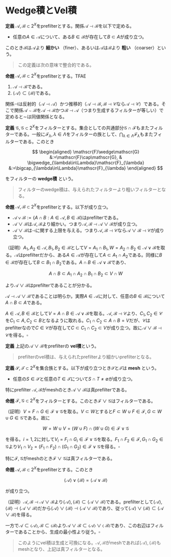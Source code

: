 
# Wedge積とVel積

__定義__ $\mathscr{A}, \mathscr{B}\subset 2^{X}$をprefilterとする。関係$\mathscr{A}\dashv\mathscr{B}$を以下で定める。

- 任意の$A\in\mathscr{A}$について、ある$B\in\mathscr{B}$が存在して$B\subset A$が成り立つ。

このとき$\mathscr{B}$は$\mathscr{A}$より **細かい** （finer）、あるいは$\mathscr{A}$は$\mathscr{B}$より **粗い** （coarser）という。

> この定義は次の意味で整合的である。

__命題__ $\mathscr{A}, \mathscr{B}\subset 2^{X}$をprefilterとする。TFAE

1. $\mathscr{A}\dashv\mathscr{B}$である。
1. $\langle \mathscr{A} \rangle\subset\langle \mathscr{B} \rangle$である。

関係$\dashv$は反射的（$\mathscr{A}\dashv\mathscr{A}$）かつ推移的（$\mathscr{A}\dashv\mathscr{B}, \mathscr{B}\dashv\mathscr{C}$なら$\mathscr{A}\dashv\mathscr{C}$）である。そこで関係$\mathscr{A}\sim\mathscr{B}$を$\mathscr{A}\dashv\mathscr{B}$かつ$\mathscr{B}\dashv\mathscr{A}$（つまり生成するフィルターが等しい）で定めると$\sim$は同値関係となる。

__定義__ $\mathscr{G}, \mathscr{G}\subset 2^{X}$をフィルターとする。集合としての共通部分$\mathscr{G}\cap\mathscr{F}$もまたフィルターである。一般に$\mathscr{F}_{\lambda}, \lambda\in\Lambda$をフィルターの族として、$\bigcap_{\lambda\in\Lambda}\mathscr{F}_{\lambda}$もまたフィルターである。このとき

$$
\begin{aligned}
\mathscr{F}\wedge\mathscr{G} &:=\mathscr{F}\cap\mathscr{G}, & \bigwedge_{\lambda\in\Lambda}\mathscr{F}_{\lambda} &:=\bigcap_{\lambda\in\Lambda}\mathscr{F}_{\lambda}
\end{aligned}
$$

をフィルターの **wedge積** という。

> フィルターのwedge積は、与えられたフィルターより粗いフィルターとなる。

__命題__ $\mathscr{A}, \mathscr{B}\subset 2^{X}$をprefilterとする。以下が成り立つ。

- $\mathscr{A}\vee\mathscr{B}:=\lbrace A\cap B : A\in\mathscr{A}, B\in\mathscr{B} \rbrace$はprefilterである。
- $\mathscr{A}\vee\mathscr{B}$は$\mathscr{A}, \mathscr{B}$より細かい。つまり$\mathscr{A}, \mathscr{B}\dashv\mathscr{A}\vee\mathscr{B}$が成り立つ。
- $\mathscr{A}\vee\mathscr{B}$は$\dashv$に関する上限を与える。つまり$\mathscr{A}, \mathscr{B}\dashv\mathscr{C}$なら$\mathscr{A}\vee\mathscr{B}\dashv\mathscr{C}$が成り立つ。

（証明）$A_{1}, A_{2}\in\mathscr{A}, B_{1}, B_{2}\in\mathscr{B}$として$V=A_{1}\cap B_{1}, W=A_{2}\cap B_{2}\in\mathscr{A}\vee\mathscr{B}$を取る。$\mathscr{A}$はprefilterだから、ある$A\in\mathscr{A}$が存在して$A\subset A_{1}\cap A_{2}$である。同様に$B\in\mathscr{B}$が存在して$B\subset B_{1}\cap B_{2}$である。$A\cap B\in\mathscr{A}\vee\mathscr{B}$であり、

$$
A\cap B\subset A_{1}\cap A_{2}\cap B_{1}\cap B_{2}\subset V\cap W
$$

より$\mathscr{A}\vee\mathscr{B}$はprefilterであることが分かる。

$\mathscr{A}\dashv\mathscr{A}\vee\mathscr{B}$であることは明らか。実際$A\in\mathscr{A}$に対して、任意の$B\in\mathscr{B}$について$A\cap B\subset A$である。

$A\in\mathscr{A}, B\in\mathscr{B}$として$V=A\cap B\in\mathscr{A}\vee\mathscr{B}$を取る。$\mathscr{A}, \mathscr{B}\dashv\mathscr{C}$より、$C_{1}, C_{2}\in\mathscr{C}$を$C_{1}\subset A, C_{2}\subset B$となるように取れる。$C_{1}\cap C_{2}\subset A\cap B=V$だが、$\mathscr{C}$はprefilterなので$C\in\mathscr{C}$が存在して$C\subset C_{1}\cap C_{2}\subset V$が成り立つ。故に$\mathscr{A}\vee\mathscr{B}\dashv\mathscr{C}$を得る。$\square$

__定義__ 上記の$\mathscr{A}\vee\mathscr{B}$をprefilterの **vel積**という。

> prefilterのvel積は、与えられたprefilterより細かいprefilterとなる。

__定義__ $\mathscr{S}, \mathscr{T}\subset 2^{X}$を集合族とする。以下が成り立つとき$\mathscr{S}$と$\mathscr{T}$は **mesh** という。

- 任意の$S\in\mathscr{S}$と任意の$T\in\mathscr{T}$について$S\cap T\neq\emptyset$が成り立つ。

特にprefilter $\mathscr{A}, \mathscr{B}$がmeshのとき$\mathscr{A}\vee\mathscr{B}$は真prefilterである。


__命題__ $\mathscr{F}, \mathscr{G}\subset 2^{X}$をフィルターとする。このとき$\mathscr{F}\vee\mathscr{G}$はフィルターである。

（証明）$V=F\cap G\in\mathscr{F}\vee\mathscr{G}$を取る。$V\subset W$とすると$F\subset W\cup F\in\mathscr{F}, G\subset W\cup G\in\mathscr{G}$である。故に

$$
W=W\cup V=( W\cup F )\cap( W\cup G )\in\mathscr{F}\vee\mathscr{G}
$$

を得る。$i=1, 2$に対して$V_{i}=F_{i}\cap G_{i}\in\mathscr{F}\vee\mathscr{G}$を取る。$F_{1}\cap F_{2}\in\mathscr{F}, G_{1}\cap G_{2}\in\mathscr{G}$より$V_{1}\cap V_{2}=( F_{1}\cap F_{2} )\cap( G_{1}\cap G_{2} )\in\mathscr{F}\vee\mathscr{G}$を得る。$\square$

特に$\mathscr{F}, \mathscr{G}$がmeshのとき$\mathscr{F}\vee\mathscr{G}$は真フィルターである。

__命題__ $\mathscr{A}, \mathscr{B}\subset 2^{X}$をprefilterとする。このとき

$$
\langle \mathscr{A} \rangle\vee\langle \mathscr{B} \rangle=\langle \mathscr{A}\vee\mathscr{B} \rangle
$$

が成り立つ。

（証明）$\mathscr{A}, \mathscr{B}\dashv\mathscr{A}\vee\mathscr{B}$より$\langle \mathscr{A} \rangle, \langle \mathscr{B} \rangle\subset\langle \mathscr{A}\vee\mathscr{B} \rangle$である。prefilterとして$\langle \mathscr{A} \rangle, \langle \mathscr{B} \rangle\dashv\langle \mathscr{A}\vee\mathscr{B} \rangle$だから$\langle \mathscr{A} \rangle\vee\langle \mathscr{B} \rangle\dashv\langle \mathscr{A}\vee\mathscr{B} \rangle$であり、従って$\langle \mathscr{A} \rangle\vee\langle \mathscr{B} \rangle\subset\langle \mathscr{A}\vee\mathscr{B} \rangle$を得る。

一方で$\mathscr{A}\subset\langle \mathscr{A} \rangle, \mathscr{B}\subset\langle \mathscr{B} \rangle$より$\mathscr{A}\vee\mathscr{B}\subset\langle \mathscr{A} \rangle\vee\langle\ \mathscr{B} \rangle$であり、この右辺はフィルターであることから、生成の最小性より従う。$\square$

> このようにvel積は生成と可換になる。$\mathscr{A}, \mathscr{B}$がmeshであれば$\langle \mathscr{A} \rangle, \langle \mathscr{B} \rangle$もmeshとなり、上記は真フィルターとなる。